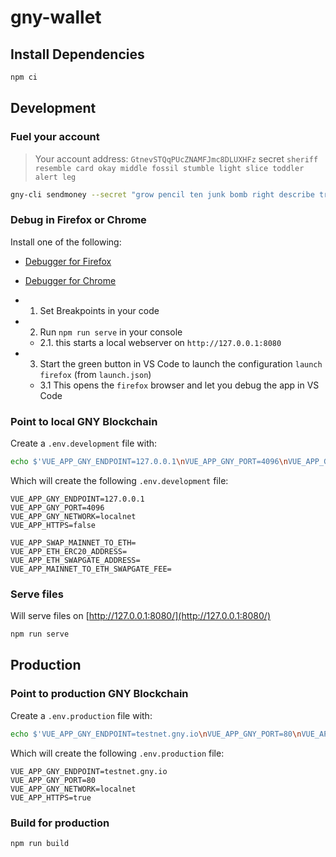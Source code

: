 # gny-wallet

## Install Dependencies

```bash
npm ci
```

## Development

### Fuel your account

> Your account
> address: `GtnevSTQqPUcZNAMFJmc8DLUXHFz`
> secret `sheriff resemble card okay middle fossil stumble light slice toddler alert leg`

```bash
gny-cli sendmoney --secret "grow pencil ten junk bomb right describe trade rich valid tuna service" --amount 200000000000 --recipient "GtnevSTQqPUcZNAMFJmc8DLUXHFz"
```

### Debug in Firefox or Chrome

Install one of the following:
- [Debugger for Firefox](https://marketplace.visualstudio.com/items?itemName=firefox-devtools.vscode-firefox-debug)
- [Debugger for Chrome](https://marketplace.visualstudio.com/items?itemName=msjsdiag.debugger-for-chrome)


- 1. Set Breakpoints in your code
- 2. Run `npm run serve` in your console
  - 2.1. this starts a local webserver on `http://127.0.0.1:8080`
- 3. Start the green button in VS Code to launch the configuration `launch firefox` (from `launch.json`)
  - 3.1 This opens the `firefox` browser and let you debug the app in VS Code


### Point to local GNY Blockchain

Create a `.env.development` file with:

```bash
echo $'VUE_APP_GNY_ENDPOINT=127.0.0.1\nVUE_APP_GNY_PORT=4096\nVUE_APP_GNY_NETWORK=localnet\nVUE_APP_HTTPS=false' > .env.development
```

Which will create the following `.env.development` file:

```env
VUE_APP_GNY_ENDPOINT=127.0.0.1
VUE_APP_GNY_PORT=4096
VUE_APP_GNY_NETWORK=localnet
VUE_APP_HTTPS=false

VUE_APP_SWAP_MAINNET_TO_ETH=
VUE_APP_ETH_ERC20_ADDRESS=
VUE_APP_ETH_SWAPGATE_ADDRESS=
VUE_APP_MAINNET_TO_ETH_SWAPGATE_FEE=

```

### Serve files

Will serve files on [http://127.0.0.1:8080/](http://127.0.0.1:8080/)
```bash
npm run serve
```

## Production

### Point to production GNY Blockchain

Create a `.env.production` file with:

```bash
echo $'VUE_APP_GNY_ENDPOINT=testnet.gny.io\nVUE_APP_GNY_PORT=80\nVUE_APP_GNY_NETWORK=localnet\nVUE_APP_HTTPS=true' > .env.production
```

Which will create the following `.env.production` file:

```env
VUE_APP_GNY_ENDPOINT=testnet.gny.io
VUE_APP_GNY_PORT=80
VUE_APP_GNY_NETWORK=localnet
VUE_APP_HTTPS=true
```


### Build for production

```bash
npm run build
```
